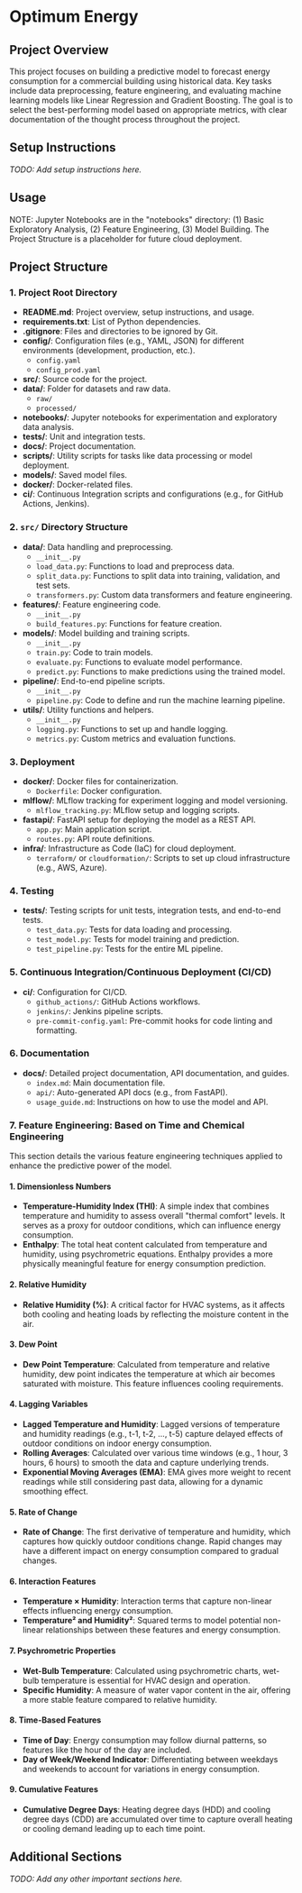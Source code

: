 # Optimum Energy

## Project Overview
This project focuses on building a predictive model to forecast energy consumption for a commercial building using historical data. Key tasks include data preprocessing, feature engineering, and evaluating machine learning models like Linear Regression and Gradient Boosting. The goal is to select the best-performing model based on appropriate metrics, with clear documentation of the thought process throughout the project​.

## Setup Instructions
_TODO: Add setup instructions here._

## Usage
NOTE: Jupyter Notebooks are in the "notebooks" directory: (1) Basic Exploratory Analysis, (2) Feature Engineering, (3) Model Building. The Project Structure is a placeholder for future cloud deployment.

## Project Structure

### 1. Project Root Directory
- **README.md**: Project overview, setup instructions, and usage.
- **requirements.txt**: List of Python dependencies.
- **.gitignore**: Files and directories to be ignored by Git.
- **config/**: Configuration files (e.g., YAML, JSON) for different environments (development, production, etc.).
  - `config.yaml`
  - `config_prod.yaml`
- **src/**: Source code for the project.
- **data/**: Folder for datasets and raw data.
  - `raw/`
  - `processed/`
- **notebooks/**: Jupyter notebooks for experimentation and exploratory data analysis.
- **tests/**: Unit and integration tests.
- **docs/**: Project documentation.
- **scripts/**: Utility scripts for tasks like data processing or model deployment.
- **models/**: Saved model files.
- **docker/**: Docker-related files.
- **ci/**: Continuous Integration scripts and configurations (e.g., for GitHub Actions, Jenkins).

### 2. `src/` Directory Structure
- **data/**: Data handling and preprocessing.
  - `__init__.py`
  - `load_data.py`: Functions to load and preprocess data.
  - `split_data.py`: Functions to split data into training, validation, and test sets.
  - `transformers.py`: Custom data transformers and feature engineering.
- **features/**: Feature engineering code.
  - `__init__.py`
  - `build_features.py`: Functions for feature creation.
- **models/**: Model building and training scripts.
  - `__init__.py`
  - `train.py`: Code to train models.
  - `evaluate.py`: Functions to evaluate model performance.
  - `predict.py`: Functions to make predictions using the trained model.
- **pipeline/**: End-to-end pipeline scripts.
  - `__init__.py`
  - `pipeline.py`: Code to define and run the machine learning pipeline.
- **utils/**: Utility functions and helpers.
  - `__init__.py`
  - `logging.py`: Functions to set up and handle logging.
  - `metrics.py`: Custom metrics and evaluation functions.

### 3. Deployment
- **docker/**: Docker files for containerization.
  - `Dockerfile`: Docker configuration.
- **mlflow/**: MLflow tracking for experiment logging and model versioning.
  - `mlflow_tracking.py`: MLflow setup and logging scripts.
- **fastapi/**: FastAPI setup for deploying the model as a REST API.
  - `app.py`: Main application script.
  - `routes.py`: API route definitions.
- **infra/**: Infrastructure as Code (IaC) for cloud deployment.
  - `terraform/` or `cloudformation/`: Scripts to set up cloud infrastructure (e.g., AWS, Azure).

### 4. Testing
- **tests/**: Testing scripts for unit tests, integration tests, and end-to-end tests.
  - `test_data.py`: Tests for data loading and processing.
  - `test_model.py`: Tests for model training and prediction.
  - `test_pipeline.py`: Tests for the entire ML pipeline.

### 5. Continuous Integration/Continuous Deployment (CI/CD)
- **ci/**: Configuration for CI/CD.
  - `github_actions/`: GitHub Actions workflows.
  - `jenkins/`: Jenkins pipeline scripts.
  - `pre-commit-config.yaml`: Pre-commit hooks for code linting and formatting.

### 6. Documentation
- **docs/**: Detailed project documentation, API documentation, and guides.
  - `index.md`: Main documentation file.
  - `api/`: Auto-generated API docs (e.g., from FastAPI).
  - `usage_guide.md`: Instructions on how to use the model and API.

### 7. Feature Engineering: Based on Time and Chemical Engineering

This section details the various feature engineering techniques applied to enhance the predictive power of the model.

#### 1. Dimensionless Numbers
- **Temperature-Humidity Index (THI)**: A simple index that combines temperature and humidity to assess overall "thermal comfort" levels. It serves as a proxy for outdoor conditions, which can influence energy consumption.
- **Enthalpy**: The total heat content calculated from temperature and humidity, using psychrometric equations. Enthalpy provides a more physically meaningful feature for energy consumption prediction.

#### 2. Relative Humidity
- **Relative Humidity (%)**: A critical factor for HVAC systems, as it affects both cooling and heating loads by reflecting the moisture content in the air.

#### 3. Dew Point
- **Dew Point Temperature**: Calculated from temperature and relative humidity, dew point indicates the temperature at which air becomes saturated with moisture. This feature influences cooling requirements.

#### 4. Lagging Variables
- **Lagged Temperature and Humidity**: Lagged versions of temperature and humidity readings (e.g., t-1, t-2, ..., t-5) capture delayed effects of outdoor conditions on indoor energy consumption.
- **Rolling Averages**: Calculated over various time windows (e.g., 1 hour, 3 hours, 6 hours) to smooth the data and capture underlying trends.
- **Exponential Moving Averages (EMA)**: EMA gives more weight to recent readings while still considering past data, allowing for a dynamic smoothing effect.

#### 5. Rate of Change
- **Rate of Change**: The first derivative of temperature and humidity, which captures how quickly outdoor conditions change. Rapid changes may have a different impact on energy consumption compared to gradual changes.

#### 6. Interaction Features
- **Temperature × Humidity**: Interaction terms that capture non-linear effects influencing energy consumption.
- **Temperature² and Humidity²**: Squared terms to model potential non-linear relationships between these features and energy consumption.

#### 7. Psychrometric Properties
- **Wet-Bulb Temperature**: Calculated using psychrometric charts, wet-bulb temperature is essential for HVAC design and operation.
- **Specific Humidity**: A measure of water vapor content in the air, offering a more stable feature compared to relative humidity.

#### 8. Time-Based Features
- **Time of Day**: Energy consumption may follow diurnal patterns, so features like the hour of the day are included.
- **Day of Week/Weekend Indicator**: Differentiating between weekdays and weekends to account for variations in energy consumption.

#### 9. Cumulative Features
- **Cumulative Degree Days**: Heating degree days (HDD) and cooling degree days (CDD) are accumulated over time to capture overall heating or cooling demand leading up to each time point.

## Additional Sections
_TODO: Add any other important sections here._
